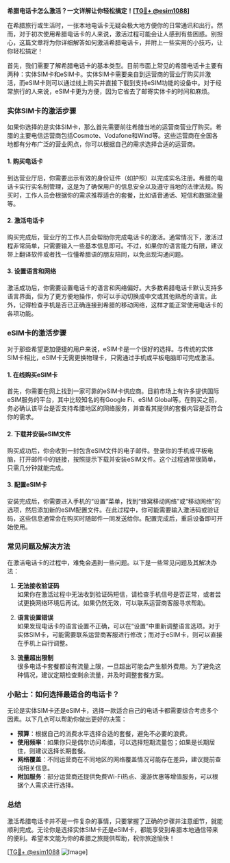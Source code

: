 **希腊电话卡怎么激活？一文详解让你轻松搞定！[[TG💪+ @esim1088](https://t.me/s/esim1088)]**

在希腊旅行或生活时，一张本地电话卡无疑会极大地方便你的日常通讯和出行。然而，对于初次使用希腊电话卡的人来说，激活过程可能会让人感到有些困惑。别担心，这篇文章将为你详细解答如何激活希腊电话卡，并附上一些实用的小技巧，让你轻松搞定！

首先，我们需要了解希腊电话卡的基本类型。目前市面上常见的希腊电话卡主要有两种：实体SIM卡和eSIM卡。实体SIM卡需要亲自到运营商的营业厅购买并激活，而eSIM卡则可以通过线上购买并直接下载到支持eSIM功能的设备中。对于经常旅行的人来说，eSIM卡更为方便，因为它省去了邮寄实体卡的时间和麻烦。

### 实体SIM卡的激活步骤

如果你选择的是实体SIM卡，那么首先需要前往希腊当地的运营商营业厅购买。希腊的主要电信运营商包括Cosmote、Vodafone和Wind等。这些运营商在全国各地都有分布广泛的营业网点，你可以根据自己的需求选择合适的运营商。

#### 1. 购买电话卡
到达营业厅后，你需要出示有效的身份证件（如护照）以完成实名注册。希腊的电话卡实行实名制管理，这是为了确保用户的信息安全以及遵守当地的法律法规。购买时，工作人员会根据你的需求推荐适合的套餐，比如语音通话、短信和数据流量等。

#### 2. 激活电话卡
购买完成后，营业厅的工作人员会帮助你完成电话卡的激活。通常情况下，激活过程非常简单，只需要输入一些基本信息即可。不过，如果你的语言能力有限，建议带上翻译软件或者找一位懂希腊语的朋友陪同，以免出现沟通问题。

#### 3. 设置语言和网络
激活成功后，你需要设置电话卡的语言和网络偏好。大多数希腊电话卡默认支持多语言界面，但为了更方便地操作，你可以手动切换成中文或其他熟悉的语言。此外，记得检查手机是否已正确连接到希腊的移动网络，这样才能正常使用电话卡的各项功能。

### eSIM卡的激活步骤

对于那些希望更加便捷的用户来说，eSIM卡是一个很好的选择。与传统的实体SIM卡相比，eSIM卡无需更换物理卡，只需通过手机或平板电脑即可完成激活。

#### 1. 在线购买eSIM卡
首先，你需要在网上找到一家可靠的eSIM卡供应商。目前市场上有许多提供国际eSIM服务的平台，其中比较知名的有Google Fi、eSIM Global等。在购买之前，务必确认该平台是否支持希腊地区的网络服务，并查看其提供的套餐内容是否符合你的需求。

#### 2. 下载并安装eSIM文件
购买成功后，你会收到一封包含eSIM文件的电子邮件。登录你的手机或平板电脑，打开邮件中的链接，按照提示下载并安装eSIM文件。这个过程通常很简单，只需几分钟就能完成。

#### 3. 配置eSIM卡
安装完成后，你需要进入手机的“设置”菜单，找到“蜂窝移动网络”或“移动网络”的选项，然后添加新的eSIM配置文件。在此过程中，你可能需要输入激活码或验证码，这些信息通常会在购买时随邮件一同发送给你。配置完成后，重启设备即可开始使用。

### 常见问题及解决方法

在激活电话卡的过程中，难免会遇到一些问题。以下是一些常见问题及其解决办法：

1. **无法接收验证码**  
   如果你在激活过程中无法收到验证码短信，请检查手机信号是否正常，或者尝试更换网络环境后再试。如果仍然无效，可以联系运营商客服寻求帮助。

2. **语言设置错误**  
   如果发现电话卡的语言设置不正确，可以在“设置”中重新调整语言选项。对于实体SIM卡，可能需要联系运营商客服进行修改；而对于eSIM卡，则可以直接在手机上自行调整。

3. **流量超出限制**  
   很多电话卡套餐都设有流量上限，一旦超出可能会产生额外费用。为了避免这种情况，建议定期检查剩余流量，并及时调整套餐方案。

### 小贴士：如何选择最适合的电话卡？

无论是实体SIM卡还是eSIM卡，选择一款适合自己的电话卡都需要综合考虑多个因素。以下几点可以帮助你做出更好的决策：

- **预算**：根据自己的消费水平选择合适的套餐，避免不必要的浪费。
- **使用频率**：如果你只是偶尔访问希腊，可以选择短期流量包；如果是长期居住，则建议选择长期套餐。
- **网络覆盖**：不同运营商在不同地区的网络覆盖情况可能存在差异，建议提前查询相关信息。
- **附加服务**：部分运营商还提供免费Wi-Fi热点、漫游优惠等增值服务，可以根据个人需求进行选择。

### 总结

激活希腊电话卡并不是一件复杂的事情，只要掌握了正确的步骤并注意细节，就能顺利完成。无论你是选择实体SIM卡还是eSIM卡，都能享受到希腊本地通信带来的便利。希望本文能为你的希腊之旅提供帮助，祝你旅途愉快！

[[TG💪+ @esim1088](https://t.me/s/esim1088) ![Image](https://i.postimg.cc/4NQfJmqS/Snipaste-2025-05-13-00-14-12.png)]